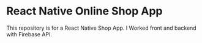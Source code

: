 # React Native Online Shop App
This repository is for a React Native Shop App. 
I Worked front and backend with Firebase API.
